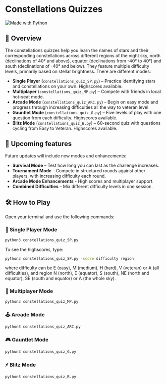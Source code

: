 # Constellations Quizzes

[![Made with Python](https://img.shields.io/badge/Made%20with-Python-blue?logo=python)](https://www.python.org/)

## 📘 Overview

The constellations quizzes help you learn the names of stars and their corresponding constellations across different regions of the night sky, north (declinations of 40° and above), equator (declinations from -40° to 40°) and south (declinations of -40° and below). They feature multiple difficulty levels, primarily based on stellar brightness. There are different modes:

- **Single Player** (`constellations_quiz_SP.py`) – Practice identifying stars and constellations on your own. Highscores available.
- **Multiplayer** (`constellations_quiz_MP.py`) – Compete with friends in local hot-seat mode.
- **Arcade Mode** (`constellations_quiz_ARC.py`) – Begin on easy mode and progress through increasing difficulties all the way to veteran level.
- **Gauntlet Mode** (`constellations_quiz_G.py`) – Five levels of play with one question from each difficulty. Highscores available.
- **Blitz Mode** (`constellations_quiz_B.py`) – 60-second quiz with questions cycling from Easy to Veteran. Highscores available.


## 🔮 Upcoming features

Future updates will include new modes and enhancements:

- **Survival Mode** – Test how long you can last as the challenge increases.
- **Tournament Mode** – Compete in structured rounds against other players, with increasing difficulty each round.
- **Arcade Mode Enhancements** - High scores
  and multiplayer support.
- **Combined Difficulties** – Mix different difficulty levels in one session.




## 🛠️ How to Play

Open your terminal and use the following commands:

### 👤 Single Player Mode
```bash
python3 constellations_quiz_SP.py
```
To see the highscores, type:
```bash
python3 constellations_quiz_SP.py -score difficulty region
```
where difficulty can be E (easy), M (medium), H (hard), V (veteran) or A (all difficulties), and region N (north), E (equator), S (south), NE (north and equator), SE (south and equator) or A (the whole sky).

### 👥 Multiplayer Mode
```bash
python3 constellations_quiz_MP.py
```

### 🕹️ Arcade Mode
```bash
python3 constellations_quiz_ARC.py
```

### 🎮 Gauntlet Mode
```bash
python3 constellations_quiz_G.py
```

### ⚡️ Blitz Mode
```bash
python3 constellations_quiz_B.py
```
